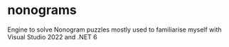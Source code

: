 # nonograms
Engine to solve Nonogram puzzles mostly used to familiarise myself with Visual Studio 2022 and .NET 6
